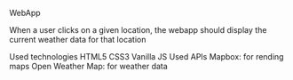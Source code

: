 WebApp

When a user clicks on a given location, the webapp should display the current weather data for that location

Used technologies
HTML5
CSS3
Vanilla JS
Used APIs
Mapbox: for rending maps
Open Weather Map: for weather data
